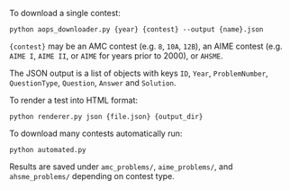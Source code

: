 To download a single contest:

```
python aops_downloader.py {year} {contest} --output {name}.json
```

`{contest}` may be an AMC contest (e.g. `8`, `10A`, `12B`), an AIME contest
(e.g. `AIME I`, `AIME II`, or `AIME` for years prior to 2000), or `AHSME`.

The JSON output is a list of objects with keys `ID`, `Year`, `ProblemNumber`,
`QuestionType`, `Question`, `Answer` and `Solution`.

To render a test into HTML format:

```
python renderer.py json {file.json} {output_dir}
```

To download many contests automatically run:

```
python automated.py
```

Results are saved under `amc_problems/`, `aime_problems/`, and
`ahsme_problems/` depending on contest type.
